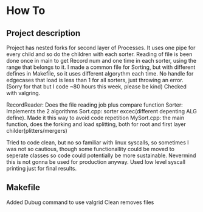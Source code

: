 # How To

## Project description

Project has nested forks for second layer of Processes. It uses one pipe for every child and so do the children with each sorter.
Reading of file is been done once in main to get Record num and one time in each sorter, using the range that belongs to it.
I made a common file for Sorting, but with different defines in Makefile, so it uses different algorythm each time.
No handle for edgecases that load is less than 1 for all sorters, just throwing an error. (Sorry for that but I code ~80 hours this week, please be kind)
Checked with valgring.

RecordReader: Does the file reading job plus compare function
Sorter: Implements the 2 algorithms
Sort.cpp: sorter excec(different depenting ALG define). Made it this way to avoid code repetition
MySort.cpp: the main function, does the forking and load splitting, both for root and first layer childer(plitters/mergers)

Tried to code clean, but no so familiar with linux syscalls, so sometimes I was not so cautious, though some functionallity
could be moved to seperate classes so code could potentially be more sustainable. Nevermind this is not gonna be used for production anyway.
Used low level syscall printing just for final results.

## Makefile

Added Dubug command to use valgrid
Clean removes files
